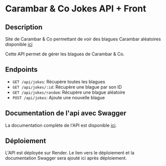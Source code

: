 # Carambar & Co Jokes API + Front

## Description
Site de Carambar & Co permettant de voir des blagues Carambar aléatoires
disponible [ici](http://localhost:3000/index.html)

Cette API permet de gérer les blagues de Carambar & Co.

## Endpoints

- `GET /api/jokes`: Récupère toutes les blagues
- `GET /api/jokes/:id`: Récupère une blague par son ID
- `GET /api/jokes/random`: Récupère une blague aléatoire
- `POST /api/jokes`: Ajoute une nouvelle blague

## Documentation de l'api avec Swagger

La documentation complète de l'API est disponible [ici](http://localhost:3000/api-docs).

## Déploiement

L'API est déployée sur Render. 
Le lien vers le déploiement et la documentation Swagger sera ajouté ici après déploiement.
